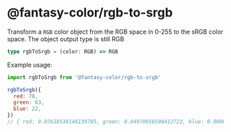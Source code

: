 # @fantasy-color/rgb-to-srgb

Transform a `RGB` color object from the RGB space in 0-255 to the sRGB color space. The object output type is still RGB

```typescript
type rgbToSrgb = (color: RGB) => RGB
```

Example usage:

```javascript
import rgbToSrgb from '@fantasy-color/rgb-to-srgb'

rgbToSrgb({
  red: 78,
  green: 63,
  blue: 22,
})
// { red: 0.07618538148130785, green: 0.04970656598412723, blue: 0.008023192985384994 }
```
